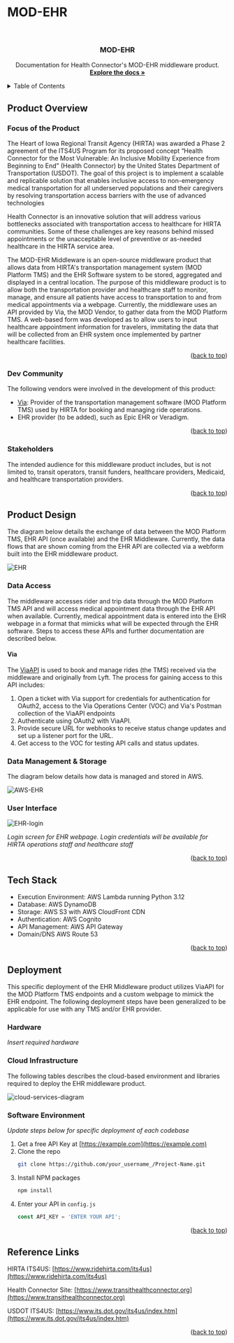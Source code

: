 # MOD-EHR

<!-- Improved compatibility of back to top link: See: https://github.com/othneildrew/Best-README-Template/pull/73 -->
<a name="readme-top"></a>

<!-- [![Contributors][contributors-shield]][contributors-url]
[![Forks][forks-shield]][forks-url]
[![Stargazers][stars-shield]][stars-url]
[![Issues][issues-shield]][issues-url]
[![MIT License][license-shield]][license-url]
[![LinkedIn][linkedin-shield]][linkedin-url] -->



<!-- PROJECT LOGO -->
<br />
<div align="center">
  <!-- <a href="https://github.com/othneildrew/Best-README-Template">
    <img src="images/logo.png" alt="Logo" width="80" height="80">
  </a> -->

  <h3 align="center">MOD-EHR</h3>

  <p align="center">
    Documentation for Health Connector's MOD-EHR middleware product.
    <br />
    <a href="https://github.com/HIRTA-HC/MOD-EHR"><strong>Explore the docs »</strong></a>
    <br />
    <!-- <br />
    <a href="https://github.com/othneildrew/Best-README-Template">View Demo</a>
    ·
    <a href="https://github.com/othneildrew/Best-README-Template/issues/new?labels=bug&template=bug-report---.md">Report Bug</a>
    ·
    <a href="https://github.com/othneildrew/Best-README-Template/issues/new?labels=enhancement&template=feature-request---.md">Request Feature</a> -->
  </p>
</div>



<!-- TABLE OF CONTENTS -->
<details>
  <summary>Table of Contents</summary>
  <ol>
    <li>
      <a href="#about-the-project">Product Overview</a>
      <ul>
        <li><a href="#focus-of-the-product">Focus of the Product</a></li>
        <li><a href="#dev-community">Dev Community</a></li>
        <li><a href="#stakeholders">Project Stakeholders</a></li>
      </ul>
    </li>
    <li>
      <a href="#product-design">Product Design</a>
      <ul>
        <li><a href="#data-access">Data Access</a></li>
        <li><a href="#data-management">Data Management</a></li>
        <li><a href="#data-storage">Data Storage</a></li>
        <li><a href="#user-interface">User Interface</a></li>
      </ul>
    </li>
    <li><a href="#tech-stack">Tech Stack</a></li>
    <li><a href="#deployment">Deployment</a></li>
      <ul>
        <li><a href="#hardware">Hardware</a></li>
        <li><a href="#cloud-infrastructure">Cloud Infrastructure</a></li>
        <li><a href="#software-environment">Software Environment</a></li>
      </ul>
    <!-- <li><a href="#contributing">Contributing</a></li>
    <li><a href="#license">License</a></li> -->
    <li><a href="#reference-links">Reference Links</a></li>
    <li><a href="#acknowledgments">Acknowledgments</a></li>
  </ol>
</details>



<!-- ABOUT THE PROJECT -->
## Product Overview

<!-- [![Medicaid][medicaid-diagram](https://example.com) -->


### Focus of the Product

The Heart of Iowa Regional Transit Agency (HIRTA) was awarded a Phase 2 agreement of the ITS4US Program for its proposed concept “Health Connector for the Most Vulnerable: An Inclusive Mobility Experience from Beginning to End” (Health Connector) by the United States Department of Transportation (USDOT). The goal of this project is to implement a scalable and replicable solution that enables inclusive access to non-emergency medical transportation for all underserved populations and their caregivers by resolving transportation access barriers with the use of advanced technologies

Health Connector is an innovative solution that will address various bottlenecks associated with transportation access to healthcare for HIRTA communities. Some of these challenges are key reasons behind missed appointments or the unacceptable level of preventive or as-needed healthcare in the HIRTA service area. 

The MOD-EHR Middleware is an open-source middleware product that allows data from HIRTA's transportation management system (MOD Platform TMS) and the EHR Software system to be stored, aggregated and displayed in a central location. The purpose of this middleware product is to allow both the transportation provider and healthcare staff to monitor, manage, and ensure all patients have access to transportation to and from medical appointments via a webpage. Currently, the middleware uses an API provided by Via, the MOD Vendor, to gather data from the MOD Platform TMS. A web-based form was developed as to allow users to input healthcare appointment information for travelers, immitating the data that will be collected from an EHR system once implemented by partner healthcare facilities.

<p align="right">(<a href="#readme-top">back to top</a>)</p>



### Dev Community

The following vendors were involved in the development of this product:

* [Via](https://ridewithvia.com/): Provider of the transportation management software (MOD Platform TMS) used by HIRTA for booking and managing ride operations.
* EHR provider (to be added), such as Epic EHR or Veradigm.

<p align="right">(<a href="#readme-top">back to top</a>)</p>

### Stakeholders

The intended audience for this middleware product includes, but is not limited to, transit operators, transit funders, healthcare providers, Medicaid, and healthcare transportation providers.

<p align="right">(<a href="#readme-top">back to top</a>)</p>



<!-- GETTING STARTED -->
## Product Design

The diagram below details the exchange of data between the MOD Platform TMS, EHR API (once available) and the EHR Middleware. Currently, the data flows that are shown coming from the EHR API are collected via a webform built into the EHR middleware product.

![EHR](/images/EHR.png)

### Data Access

The middleware accesses rider and trip data through the MOD Platform TMS API and will access medical appointment data through the EHR API when available. Currently, medical appointment data is entered into the EHR webpage in a format that mimicks what will be expected through the EHR software. Steps to access these APIs and further documentation are described below.

#### Via

The [ViaAPI](https://developer.ridewithvia.com/) is used to book and manage rides (the TMS) received via the middleware and originally from Lyft. The process for gaining access to this API includes:

1. Open a ticket with Via support for credentials for authentication for OAuth2, access to the Via Operations Center (VOC) and Via's Postman collection of the ViaAPI endpoints
2. Authenticate using OAuth2 with ViaAPI.
3. Provide secure URL for webhooks to receive status change updates and set up a listener port for the URL.
4. Get access to the VOC for testing API calls and status updates.

### Data Management & Storage

The diagram below details how data is managed and stored in AWS.

![AWS-EHR](/images/AWS-EHR.png)
<!-- ### Data Storage -->

<!-- ### User Interface -->

### User Interface


![EHR-login](/images/EHR_login.png)

*Login screen for EHR webpage. Login credentials will be available for HIRTA operations staff and healthcare staff*

<p align="right">(<a href="#readme-top">back to top</a>)</p>



<!-- USAGE EXAMPLES -->
## Tech Stack

* Execution Environment: AWS Lambda running Python 3.12
* Database: AWS DynamoDB
* Storage: AWS S3 with AWS CloudFront CDN
* Authentication: AWS Cognito
* API Management: AWS API Gateway
* Domain/DNS AWS Route 53



<p align="right">(<a href="#readme-top">back to top</a>)</p>



<!-- ROADMAP -->
## Deployment

This specific deployment of the EHR Middleware product utilizes ViaAPI for the MOD Platform TMS endpoints and a custom webpage to mimick the EHR endpoint. The following deployment steps have been generalized to be applicable for use with any TMS and/or EHR provider.

### Hardware

_Insert required hardware_

### Cloud Infrastructure

The following tables describes the cloud-based environment and libraries required to deploy the EHR middleware product.

![cloud-services-diagram](/images/cloud-services.png)

### Software Environment

_Update steps below for specific deployment of each codebase_

1. Get a free API Key at [https://example.com](https://example.com)
2. Clone the repo
   ```sh
   git clone https://github.com/your_username_/Project-Name.git
   ```
3. Install NPM packages
   ```sh
   npm install
   ```
4. Enter your API in `config.js`
   ```js
   const API_KEY = 'ENTER YOUR API';
   ```

<p align="right">(<a href="#readme-top">back to top</a>)</p>





<!-- LICENSE -->
<!-- ## License

Distributed under the MIT License. See `LICENSE.txt` for more information.

<p align="right">(<a href="#readme-top">back to top</a>)</p>
 --> 


<!-- CONTACT -->
## Reference Links

HIRTA ITS4US: [https://www.ridehirta.com/its4us](https://www.ridehirta.com/its4us)

Health Connector Site: [https://www.transithealthconnector.org](https://www.transithealthconnector.org)

USDOT ITS4US: [https://www.its.dot.gov/its4us/index.htm](https://www.its.dot.gov/its4us/index.htm)

<p align="right">(<a href="#readme-top">back to top</a>)</p>


<!-- MARKDOWN LINKS & IMAGES -->
<!-- https://www.markdownguide.org/basic-syntax/#reference-style-links -->
[EHR]: images/EHR.png
[AWS-EHR]: images/AWS-EHR.PNG
[EHR-login]: images/AWS_login.PNG
[cloud-services-diagram]: images/cloud-services.png
[python.org]: https://img.shields.io/badge/python-3670A0?style=for-the-badge&logo=python&logoColor=ffdd54
[python-url]: https://www.python.org/
[aws.amazon.com]: https://img.shields.io/badge/AWS-232F32?style=for-the-badge&logo=AmazonAWS&logoColor=white
[aws-url]: https://aws.amazon.com/
[aws.amazon.com/pm/dynamodb]: https://miro.medium.com/v2/resize:fit:655/1*bjd-Db1gbvIyxcJ8-D1AmA.png
[awsdynamo-url]: https://aws.amazon.com/pm/dynamodb/?gclid=Cj0KCQjw9vqyBhCKARIsAIIcLMFxxPZqEdK938GEeLSrt1DDbhlsak3TGhg7Ysf5AqGRH9Lnw6C5MX0aAmt5EALw_wcB&trk=390f2f77-1064-4521-bd83-27d9213b65c9&sc_channel=ps&ef_id=Cj0KCQjw9vqyBhCKARIsAIIcLMFxxPZqEdK938GEeLSrt1DDbhlsak3TGhg7Ysf5AqGRH9Lnw6C5MX0aAmt5EALw_wcB:G:s&s_kwcid=AL!4422!3!651751060005!p!!g!!dynamo%20storage!19852662209!145019198377
